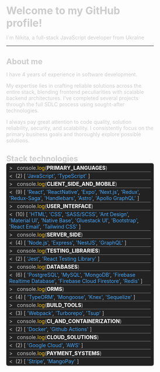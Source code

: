 <style>
    * {
        margin: 0;
        padding: 0;
        box-sizing: border-box;
        color: #ccc;
    }
    .console > :not(.console-row:last-child) {
        border-bottom: 1px solid grey;
    }
    .console {
        background: #222;
        border-radius: 5px;
        padding: 2px 8px;
    }
    .console-row {
        padding: 2px 0;
    }
    .input::before {
        content: '>';
        margin-right: 8px;
    }
    .output::before {
        content: '<';
        margin-right: 8px;
    }
    .function {
        color: #fc0;
    }
    .variable {
        color: #eee;
        font-weight: 800;
    }
    .string {
        color: #4af;
    }

</style>

# Welcome to my GitHub profile!

I`m Nikita, a full-stack JavaScript developer from Ukraine

---

## About me

I have 4 years of experience in software development.

My expertise lies in crafting reliable solutions across the entire stack, blending frontend peculiarities with scalable backend architectures.
I've completed several projects through the full SDLC process using sought-after technologies.

I always pay great attention to code quality, solution reliability, security, and scalability. I consistently focus on the primary business goals and thoroughly explore possible solutions.

## Stack technologies

<div class="console">
    <!-- PRIMARY LANGUAGES -->
    <div class="input console-row">
        console.<span 
            class="function"
        >log</span>(<span
            class="variable"
        >PRIMARY_LANGUAGES</span>)
    </div>
    <div class="output console-row">(2) [
        <span class="string">'JavaScript'<span>,
        <span class="string">'TypeScript'<span>
    ]
    </div>
    <!-- CLIENT-SIDE & MOBILE -->
    <div class="input console-row">
        console.<span 
            class="function"
        >log</span>(<span
            class="variable"
        >CLIENT_SIDE_AND_MOBILE</span>)
    </div>
    <div class="output console-row">(9) [
        <span class="string">'React'</span>,
        <span class="string">'ReactNative'</span>,
        <span class="string">'Expo'</span>,
        <span class="string">'Next.js'</span>,
        <span class="string">'Redux'</span>,
        <span class="string">'Redux-Saga'</span>,
        <span class="string">'Handlebars'</span>,
        <span class="string">'Astro'</span>,
        <span class="string">'Apollo GraphQL'</span>
    ]
    </div>
    <!-- USER INTERFACE -->
    <div class="input console-row">
        console.<span 
            class="function"
        >log</span>(<span
            class="variable"
        >USER_INTERFACE</span>)
    </div>
    <div class="output console-row">(10) [
        <span class="string">'HTML'</span>,
        <span class="string">'CSS'</span>,
        <span class="string">'SASS/SCSS'</span>,
        <span class="string">'Ant Design'</span>,
        <span class="string">'Material UI'</span>,
        <span class="string">'Native Base'</span>,
        <span class="string">'Gluestack UI'</span>,
        <span class="string">'Bootstrap'</span>,
        <span class="string">'React Email'</span>,
        <span class="string">'Tailwind CSS'</span>
    ]
    </div>
    <!-- SERVER-SIDE -->
    <div class="input console-row">
        console.<span 
            class="function"
        >log</span>(<span
            class="variable"
        >SERVER_SIDE</span>)
    </div>
    <div class="output console-row">(4) [
        <span class="string">'Node.js'</span>,
        <span class="string">'Express'</span>,
        <span class="string">'NestJS'</span>,
        <span class="string">'GraphQL'</span>
    ]
    </div>
    <!-- TESTING LIBRARIES -->
    <div class="input console-row">
        console.<span 
            class="function"
        >log</span>(<span
            class="variable"
        >TESTING_LIBRARIES</span>)
    </div>
    <div class="output console-row">(2) [
        <span class="string">'Jest'</span>,
        <span class="string">'React Testing Library'</span>
    ]
    </div>
    <!-- DATABASES -->
    <div class="input console-row">
        console.<span 
            class="function"
        >log</span>(<span
            class="variable"
        >DATABASES</span>)
    </div>
    <div class="output console-row">(6) [
        <span class="string">'PostgreSQL'</span>,
        <span class="string">'MySQL'</span>,
        <span class="string">'MongoDB'</span>,
        <span class="string">'Firebase Realtime Database'</span>,
        <span class="string">'Firebase Cloud Firestore'</span>,
        <span class="string">'Redis'</span>
    ]
    </div>
    <!-- ORMs -->
    <div class="input console-row">
        console.<span 
            class="function"
        >log</span>(<span
            class="variable"
        >ORMS</span>)
    </div>
    <div class="output console-row">(4) [
        <span class="string">'TypeORM'</span>,
        <span class="string">'Mongoose'</span>,
        <span class="string">'Knex'</span>,
        <span class="string">'Sequelize'</span>
    ]
    </div>
    <!-- BUILD TOOLS -->
    <div class="input console-row">
        console.<span 
            class="function"
        >log</span>(<span
            class="variable"
        >BUILD_TOOLS</span>)
    </div>
    <div class="output console-row">(3) [
        <span class="string">'Webpack'</span>,
        <span class="string">'Turborepo'</span>,
        <span class="string">'Tsup'</span>
    ]
    </div>
    <!-- CI & CONTAINERIZATION -->
    <div class="input console-row">
        console.<span 
            class="function"
        >log</span>(<span
            class="variable"
        >CI_AND_CONTAINERIZATION</span>)
    </div>
    <div class="output console-row">(2) [
        <span class="string">'Docker'</span>,
        <span class="string">'Github Actions'</span>
    ]
    </div>
    <!-- CLOUD SOLUTIONS -->
    <div class="input console-row">
        console.<span 
            class="function"
        >log</span>(<span
            class="variable"
        >CLOUD_SOLUTIONS</span>)
    </div>
    <div class="output console-row">(2) [
        <span class="string">'Google Cloud'</span>,
        <span class="string">'AWS'</span>
    ]
    </div>
    <!-- PAYMENT SYSTEMS -->
    <div class="input console-row">
        console.<span 
            class="function"
        >log</span>(<span
            class="variable"
        >PAYMENT_SYSTEMS</span>)
    </div>
    <div class="output console-row">(2) [
        <span class="string">'Stripe'</span>,
        <span class="string">'MangoPay'</span>
    ]
    </div>
</div>
